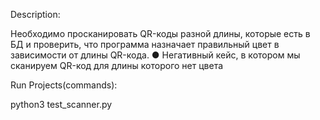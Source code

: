Description:

Необходимо просканировать QR-коды разной длины, которые есть в БД и
проверить, что программа назначает правильный цвет в зависимости от длины
QR-кода.
● Негативный кейс, в котором мы сканируем QR-код для длины которого нет цвета

Run Projects(commands):

python3 test_scanner.py

